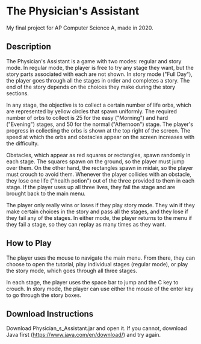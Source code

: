 # The Physician's Assistant

My final project for AP Computer Science A, made in 2020.

## Description 

The Physician's Assistant is a game with two modes: regular and story mode. In regular mode, the player is free to try any stage they want, but the story parts associated with each are not shown. In story mode ("Full Day"), the player goes through all the stages in order and completes a story. The end of the story depends on the choices they make during the story sections.

In any stage, the objective is to collect a certain number of life orbs, which are represented by yellow circles that spawn uniformly. The required number of orbs to collect is 25 for the easy ("Morning") and hard ("Evening") stages, and 50 for the normal ("Afternoon") stage. The player's progress in collecting the orbs is shown at the top right of the screen. The speed at which the orbs and obstacles appear on the screen increases with the difficulty.

Obstacles, which appear as red squares or rectangles, spawn randomly in each stage. The squares spawn on the ground, so the player must jump over them. On the other hand, the rectangles spawn in midair, so the player must crouch to avoid them. Whenever the player collides with an obstacle, they lose one life ("health potion") out of the three provided to them in each stage. If the player uses up all three lives, they fail the stage and are brought back to the main menu.

The player only really wins or loses if they play story mode. They win if they make certain choices in the story and pass all the stages, and they lose if they fail any of the stages. In either mode, the player returns to the menu if they fail a stage, so they can replay as many times as they want.

## How to Play

The player uses the mouse to navigate the main menu. From there, they can choose to open the tutorial, play individual stages (regular mode), or play the story mode, which goes through all three stages.

In each stage, the player uses the space bar to jump and the C key to crouch. In story mode, the player can use either the mouse of the enter key to go through the story boxes.

## Download Instructions

Download Physician_s_Assistant.jar and open it. If you cannot, download Java first (https://www.java.com/en/download/) and try again.
